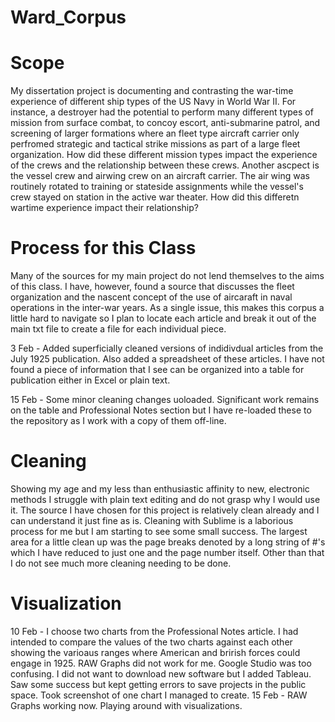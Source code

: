 # Ward_Corpus

# Scope

My dissertation project is documenting and contrasting the war-time experience of different ship types of the US Navy in World War II.  For instance, a destroyer had the potential to perform many different types of mission from surface combat, to concoy escort, anti-submarine patrol, and screening of larger formations where an fleet type aircraft carrier only perfromed strategic and tactical strike missions as part of a large fleet organization.  How did these different mission types impact the experience of the crews and the relationship between these crews.  Another ascpect is the vessel crew and airwing crew on an aircraft carrier.  The air wing was routinely rotated to training or stateside assignments while the vessel's crew stayed on station in the active war theater.  How did this differetn wartime experience impact their relationship?

# Process for this Class

Many of the sources for my main project do not lend themselves to the aims of this class.  I have, however, found a source that discusses the fleet organization and the nascent concept of the use of aircaraft in naval operations in the inter-war years.  As a single issue, this makes this corpus a little hard to navigate so I plan to locate each article and break it out of the main txt file to create a file for each individual piece.

3 Feb - Added superficially cleaned versions of indidivdual articles from the July 1925 publication.  Also added a spreadsheet of these articles.  I have not found a piece of information that I see can be organized into a table for publication either in Excel or plain text.

15 Feb - Some minor cleaning changes uoloaded.  Significant work remains on the table and Professional Notes section but I have re-loaded these to the repository as I work with a copy of them off-line.

# Cleaning

Showing my age and my less than enthusiastic affinity to new, electronic methods I struggle with plain text editing and do not grasp why I would use it. The source I have chosen for this project is relatively clean already and I can understand it just fine as is. Cleaning with Sublime is a laborious process for me but I am starting to see some small success. The largest area for a little clean up was the page breaks denoted by a long string of #'s which I have reduced to just one and the page number itself. Other than that I do not see much more cleaning needing to be done.

# Visualization

10 Feb - I choose two charts from the Professional Notes article.  I had intended to compare the values of the two charts against each other showing the varioaus ranges where American and 
brirish forces could engage in 1925.  RAW Graphs did not work for me.  Google Studio was too confusing.  I did not want to download new software but I added Tableau.  Saw some success but kept getting errors to save projects in the public space.  Took screenshot of one chart I managed to create.
15 Feb - RAW Graphs working now.  Playing around with visualizations.
